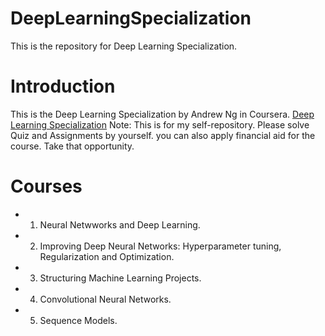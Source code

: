# DeepLearningSpecialization

This is the repository for Deep Learning Specialization.

# Introduction
This is the Deep Learning Specialization by Andrew Ng in Coursera.
[Deep Learning Specialization](https://www.coursera.org/specializations/deep-learning)
Note: This is for my self-repository. Please solve Quiz and Assignments by yourself.
you can also apply financial aid for the course. Take that opportunity.

# Courses
* 1. Neural Netwworks and Deep Learning.
* 2. Improving Deep Neural Networks: Hyperparameter tuning, Regularization and Optimization.
* 3. Structuring Machine Learning Projects.
* 4. Convolutional Neural Networks.
* 5. Sequence Models.
